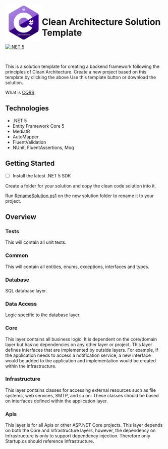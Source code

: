  <img align="left" width="116" height="116" src="logo.png" />
 
 # Clean Architecture Solution Template
[![.NET 5](https://github.com/entelect-incubator/.NET-CleanArchitecture/actions/workflows/dotnet5.yml/badge.svg)](https://github.com/entelect-incubator/.NET-CleanArchitecture/actions/workflows/dotnet5.yml)

<br/>

This is a solution template for creating a backend framework following the principles of Clean Architecture. Create a new project based on this template by clicking the above Use this template button or download the solution.

What is [CQRS](https://docs.microsoft.com/en-us/azure/architecture/patterns/cqrs#:~:text=The%20Command%20and%20Query%20Responsibility,performance%2C%20scalability%2C%20and%20security.)

## Technologies

- .NET 5
- Entity Framework Core 5
- MediatR
- AutoMapper
- FluentValidation
- NUnit, FluentAssertions, Moq

## Getting Started

- [ ] Install the latest .NET 5 SDK

Create a folder for your solution and copy the clean code solution into it.

Run [RenameSolution.ps1](./RenameSolution.ps1) on the new solution folder to rename it to your project.

## **Overview**

### **Tests**

This will contain all unit tests.

### **Common**

This will contain all entities, enums, exceptions, interfaces and types.

### **Database**

SQL database layer.

### **Data Access**

Logic specific to the database layer.

### **Core**

This layer contains all business logic. It is dependent on the core/domain layer but has no dependencies on any other layer or project. This layer defines interfaces that are implemented by outside layers. For example, if the application needs to access a notification service, a new interface would be added to the application and implementation would be created within the infrastructure.

### **Infrastructure**

This layer contains classes for accessing external resources such as file systems, web services, SMTP, and so on. These classes should be based on interfaces defined within the application layer.

### **Apis**

This layer is for all Apis or other ASP.NET Core projects. This layer depends on both the Core and Infrastructure layers, however, the dependency on Infrastructure is only to support dependency injection. Therefore only Startup.cs should reference Infrastructure.

